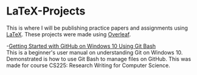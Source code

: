 # LaTeX-Projects
This is where I will be publishing practice papers and assignments using [LaTeX](https://www.latex-project.org/). These projects were made using [Overleaf](https://www.overleaf.com/).

-[Getting Started with GitHub on Windows 10 Using Git Bash](Getting-Started-with-GitHub-on-Windows-10-Using-Git-Bash/Getting_Started_with_GitHub_on_Windows_10_Using_Git_Bash.pdf) <br />
This is a beginner's user manual on understanding Git on Windows 10. Demonstrated is how to use Git Bash to manage files on GitHub. This was made for course CS225: Research Writing for Computer Science.
